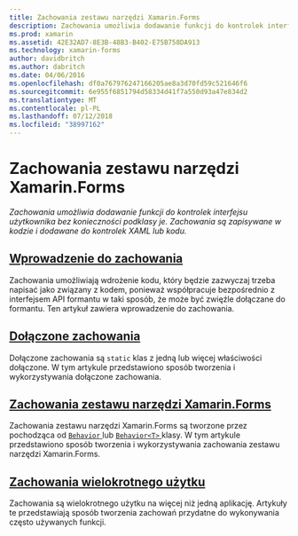 ```yaml
---
title: Zachowania zestawu narzędzi Xamarin.Forms
description: Zachowania umożliwia dodawanie funkcji do kontrolek interfejsu użytkownika bez konieczności podklasy je. Zachowania są zapisywane w kodzie i dodawane do kontrolek XAML lub kodu.
ms.prod: xamarin
ms.assetid: 42E32AD7-8E3B-48B3-B402-E75B758DA913
ms.technology: xamarin-forms
author: davidbritch
ms.author: dabritch
ms.date: 04/06/2016
ms.openlocfilehash: df0a767976247166205ae8a3d70fd59c521646f6
ms.sourcegitcommit: 6e955f6851794d58334d41f7a550d93a47e834d2
ms.translationtype: MT
ms.contentlocale: pl-PL
ms.lasthandoff: 07/12/2018
ms.locfileid: "38997162"
---
```

# <a name="xamarinforms-behaviors"></a>Zachowania zestawu narzędzi Xamarin.Forms

_Zachowania umożliwia dodawanie funkcji do kontrolek interfejsu użytkownika bez konieczności podklasy je. Zachowania są zapisywane w kodzie i dodawane do kontrolek XAML lub kodu._

## <a name="introduction-to-behaviorsintroductionmd"></a>[Wprowadzenie do zachowania](introduction.md)

Zachowania umożliwiają wdrożenie kodu, który będzie zazwyczaj trzeba napisać jako związany z kodem, ponieważ współpracuje bezpośrednio z interfejsem API formantu w taki sposób, że może być zwięźle dołączane do formantu. Ten artykuł zawiera wprowadzenie do zachowania.

## <a name="attached-behaviorsattachedmd"></a>[Dołączone zachowania](attached.md)

Dołączone zachowania są `static` klas z jedną lub więcej właściwości dołączone. W tym artykule przedstawiono sposób tworzenia i wykorzystywania dołączone zachowania.

## <a name="xamarinforms-behaviorscreatingmd"></a>[Zachowania zestawu narzędzi Xamarin.Forms](creating.md)

Zachowania zestawu narzędzi Xamarin.Forms są tworzone przez pochodząca od [ `Behavior` ](xref:Xamarin.Forms.Behavior) lub [ `Behavior<T>` ](xref:Xamarin.Forms.Behavior`1) klasy. W tym artykule przedstawiono sposób tworzenia i wykorzystywania zachowania zestawu narzędzi Xamarin.Forms.

## <a name="reusable-behaviorsreusableindexmd"></a>[Zachowania wielokrotnego użytku](reusable/index.md)

Zachowania są wielokrotnego użytku na więcej niż jedną aplikację. Artykuły te przedstawiają sposób tworzenia zachowań przydatne do wykonywania często używanych funkcji.

